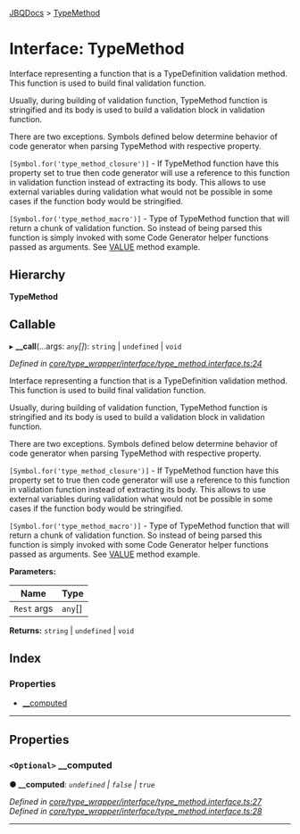 [JBQDocs](../README.md) > [TypeMethod](../interfaces/typemethod.md)

# Interface: TypeMethod

Interface representing a function that is a TypeDefinition validation method. This function is used to build final validation function.

Usually, during building of validation function, TypeMethod function is stringified and its body is used to build a validation block in validation function.

There are two exceptions. Symbols defined below determine behavior of code generator when parsing TypeMethod with respective property.

`[Symbol.for('type_method_closure')]` - If TypeMethod function have this property set to true then code generator will use a reference to this function in validation function instead of extracting its body. This allows to use external variables during validation what would not be possible in some cases if the function body would be stringified.

`[Symbol.for('type_method_macro')]` - Type of TypeMethod function that will return a chunk of validation function. So instead of being parsed this function is simply invoked with some Code Generator helper functions passed as arguments. See [VALUE](https://github.com/krnik/jbq/blob/master/src/types/Number.ts) method example.

## Hierarchy

**TypeMethod**

## Callable
▸ **__call**(...args: *`any`[]*): `string` \| `undefined` \| `void`

*Defined in [core/type_wrapper/interface/type_method.interface.ts:24](https://github.com/krnik/vjs-validator/blob/6195eeb/src/core/type_wrapper/interface/type_method.interface.ts#L24)*

Interface representing a function that is a TypeDefinition validation method. This function is used to build final validation function.

Usually, during building of validation function, TypeMethod function is stringified and its body is used to build a validation block in validation function.

There are two exceptions. Symbols defined below determine behavior of code generator when parsing TypeMethod with respective property.

`[Symbol.for('type_method_closure')]` - If TypeMethod function have this property set to true then code generator will use a reference to this function in validation function instead of extracting its body. This allows to use external variables during validation what would not be possible in some cases if the function body would be stringified.

`[Symbol.for('type_method_macro')]` - Type of TypeMethod function that will return a chunk of validation function. So instead of being parsed this function is simply invoked with some Code Generator helper functions passed as arguments. See [VALUE](https://github.com/krnik/jbq/blob/master/src/types/Number.ts) method example.

**Parameters:**

| Name | Type |
| ------ | ------ |
| `Rest` args | `any`[] |

**Returns:** `string` \| `undefined` \| `void`

## Index

### Properties

* [__computed](typemethod.md#__computed)

---

## Properties

<a id="__computed"></a>

### `<Optional>` __computed

**● __computed**: *`undefined` \| `false` \| `true`*

*Defined in [core/type_wrapper/interface/type_method.interface.ts:27](https://github.com/krnik/vjs-validator/blob/6195eeb/src/core/type_wrapper/interface/type_method.interface.ts#L27)*
*Defined in [core/type_wrapper/interface/type_method.interface.ts:28](https://github.com/krnik/vjs-validator/blob/6195eeb/src/core/type_wrapper/interface/type_method.interface.ts#L28)*

___

